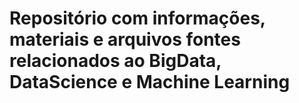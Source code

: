 # Repositório com informações, materiais e arquivos fontes relacionados ao BigData, DataScience e Machine Learning
